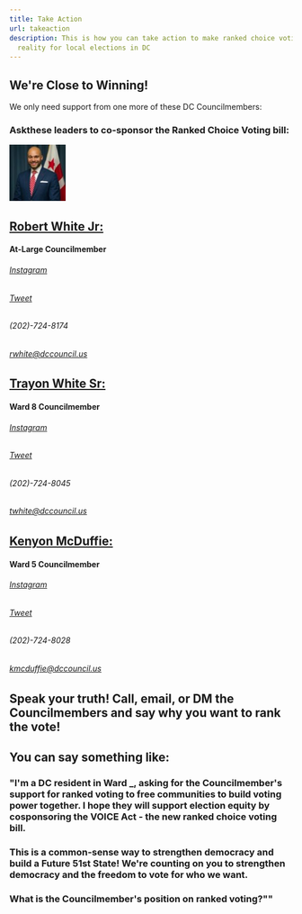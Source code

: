 ```yaml
---
title: Take Action
url: takeaction
description: This is how you can take action to make ranked choice voting a
  reality for local elections in DC
---
```

## We're Close to Winning!

We only need support from one more of these DC Councilmembers:

### Ask​ these leaders to co-sponsor the Ranked Choice Voting bill:
 
<img src="https://raw.githubusercontent.com/RanktheVote-DC/rtvdc_website/master/src/static/img/cm-robert-white-picture.jpg?token=AS5JC2623XYSIZQBUZMQEYLANXV5I" alt="Robert White Photo" width="100" height="100"/>

## [Robert White Jr: ](https://dccouncil.us/council/councilmember-robert-c-white-jr/)
#### At-Large Councilmember
###### [Instagram](https://www.instagram.com/robertwhite_dc)
###### [Tweet](https://twitter.com/RobertWhite_DC)
###### (202)-724-8174
###### [rwhite@dccouncil.us](mailto:rwhite@dccouncil.us)


## [Trayon White Sr: ](https://dccouncil.us/council/councilmember-trayon-white-sr/)
#### Ward 8 Councilmember
###### [Instagram](https://www.instagram.com/trayonwhite)
###### [Tweet](https://twitter.com/trayonwhite)
###### (202)-724-8045
###### [twhite@dccouncil.us](mailto:twhite@dccouncil.us)


## [Kenyon McDuffie: ](https://dccouncil.us/council/kenyan-mcduffie/)
#### Ward 5 Councilmember
###### [Instagram](https://www.instagram.com/cm_mcduffie/)
###### [Tweet](https://twitter.com/CM_McDuffie)
###### (202)-724-8028
###### [kmcduffie@dccouncil.us](mailto:kmcduffie@dccouncil.us)


## Speak your truth! Call, email, or DM the Councilmembers and say why you want to rank the vote!
## You can say something like:

### "I'm a DC resident in Ward _, asking for the Councilmember's support for ranked voting to free communities to build voting power together. I hope they will support election equity by cosponsoring the VOICE Act - the new ranked choice voting bill.

### This is a common-sense way to strengthen democracy and build a Future 51st State! We're counting on you to strengthen democracy and the freedom to vote for who we want.

### What is the Councilmember's position on ranked voting?""
